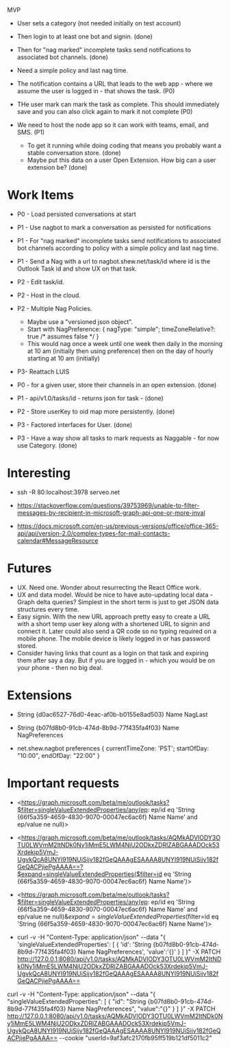  MVP

* User sets a category (not needed initially on test account)

* Then login to at least one bot and signin. (done)

* Then for "nag marked" incomplete tasks send notifications to associated bot channels. (done)

* Need a simple policy and last nag time.

* The notification contains a URL that leads to the web app - where we assume the user is logged in - that shows the task. (P0)

* THe user mark can mark the task as complete.  This should immediately save and you can also click again to mark it not complete (P0)

* We need to host the node app so it can work with teams, email, and SMS. (P1)

    * To get it running while doing coding that means you probably want a stable conversation store.  (done)
    * Maybe put this data on a user Open Extension.  How big can a user extension be? (done)


# Work Items

* P0 - Load persisted conversations at start
* P1 - Use nagbot to mark a conversation as persisted for notifications
* P1 - For "nag marked" incomplete tasks send notifications to associated bot channels according to policy with a simple policy and last nag time. 
* P1 - Send a Nag with a url to nagbot.shew.net/task/id where id is the Outlook Task id and show UX on that task.
* P2 - Edit task/id.
* P2 - Host in the cloud.
* P2 - Multiple Nag Policies. 
  * Maybe use a "versioned json object".  
  * Start with NagPreference: { nagType: "simple"; timeZoneRelative?: true /* assumes false */ } 
  * This would  nag once a week until one week then daily in the morning at 10 am (initially then using preference) then on the day of hourly starting at 10 am (initially)
* P3- Reattach LUIS

* P0 - for a given user, store their channels in an open extension. (done)
* P1 - api/v1.0/tasks/id - returns json for task - (done)
* P2 - Store userKey to oid map more persistently. (done)
* P3 - Factored interfaces for User. (done)
* P3 - Have a way show all tasks to mark requests as Naggable - for now use Category. (done)



# Interesting

* ssh -R 80:localhost:3978 serveo.net

* <https://stackoverflow.com/questions/39753969/unable-to-filter-messages-by-recipient-in-microsoft-graph-api-one-or-more-inval>

* <https://docs.microsoft.com/en-us/previous-versions/office/office-365-api/api/version-2.0/complex-types-for-mail-contacts-calendar#MessageResource>

# Futures 

* UX.  Need one.  Wonder about resurrecting the React Office work.
* UX and data model.  Would be nice to have auto-updating local data - Graph delta queries?  Simplest in the short term is just to get JSON data structures every time.
* Easy signin. With the new URL approach pretty easy to create a URL with a short temp user key along with a shortened URL to signin and connect it.  Later could also send a QR code so no typing required on a mobile phone.  The mobile device is likely logged in or has password stored.
* Consider having links that count as a login on that task and expiring them after say a day.  But if you are logged in - which you would be on your phone - then no big deal. 


# Extensions

* String {d0ac6527-76d0-4eac-af0b-b0155e8ad503} Name NagLast

* String {b07fd8b0-91cb-474d-8b9d-77f435fa4f03} Name NagPreferences

* net.shew.nagbot preferences { currentTimeZone: 'PST'; startOfDay: "10:00", endOfDay: "22:00"  } 

# Important requests

* <https://graph.microsoft.com/beta/me/outlook/tasks?$filter=singleValueExtendedProperties/any(ep: ep/id eq 'String {66f5a359-4659-4830-9070-00047ec6ac6f} Name Name'  and ep/value ne null)>

* <https://graph.microsoft.com/beta/me/outlook/tasks/AQMkADVlODY3OTU0LWVmM2ItNDk0Ny1iMmE5LWM4NjU2ODkxZDRlZABGAAADOck53Xrdekip5VmJ-UgvkQcA8UNYI919NUiSijv182fGeQAAAgESAAAA8UNYI919NUiSijv182fGeQACPjiePgAAAA==?$expand=singleValueExtendedProperties($filter=id eq 'String {66f5a359-4659-4830-9070-00047ec6ac6f} Name Name')>

* <https://graph.microsoft.com/beta/me/outlook/tasks?$filter=singleValueExtendedProperties/any(ep: ep/id eq 'String {66f5a359-4659-4830-9070-00047ec6ac6f} Name Name'  and ep/value ne null)&$expand=singleValueExtendedProperties($filter=id eq 'String {66f5a359-4659-4830-9070-00047ec6ac6f} Name Name')>

* curl -v -H "Content-Type: application/json" --data "{ 'singleValueExtendedProperties': [ { 'id': 'String {b07fd8b0-91cb-474d-8b9d-77f435fa4f03} Name NagPreferences', 'value':'{}' } ] }" -X PATCH http://127.0.0.1:8080/api/v1.0/tasks/AQMkADVlODY3OTU0LWVmM2ItNDk0Ny1iMmE5LWM4NjU2ODkxZDRlZABGAAADOck53Xrdekip5VmJ-UgvkQcA8UNYI919NUiSijv182fGeQAAAgESAAAA8UNYI919NUiSijv182fGeQACPjiePgAAAA== 

curl -v -H "Content-Type: application/json" --data "{ \"singleValueExtendedProperties\": [ { \"id\": \"String {b07fd8b0-91cb-474d-8b9d-77f435fa4f03} Name NagPreferences\", \"value\":\"{}\" } ] }" -X PATCH http://127.0.0.1:8080/api/v1.0/tasks/AQMkADVlODY3OTU0LWVmM2ItNDk0Ny1iMmE5LWM4NjU2ODkxZDRlZABGAAADOck53Xrdekip5VmJ-UgvkQcA8UNYI919NUiSijv182fGeQAAAgESAAAA8UNYI919NUiSijv182fGeQACPjiePgAAAA== --cookie "userId=9af3afc2170fb95ff519b121df5011c2"
